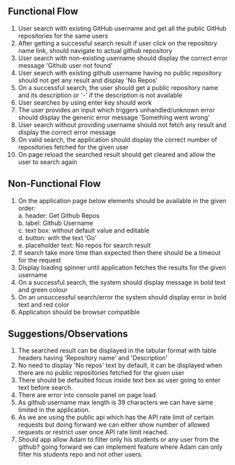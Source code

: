 Functional Flow 
----------------
1. User search with existing GitHub username and get all the public GitHub repositories for the same users 
2. After getting a successful search result if user click on the repository name link, should navigate to actual github 
repository
3. User search with non-existing username should display the correct error message 'Github user not found'
4. User search with existing github username having no public repository should not get any result and display 'No Repos'
5. On a successful search, the user should get a public repository name and its description or '-' if the description 
   is not available
6. User searches by using enter key should work
7. The user provides an input which triggers unhandled/unknown error should display the generic error message 
'Something went wrong'
8. User search without providing username should not fetch any result and display the correct error message 
9. On valid search, the application should display the correct number of repositories fetched for the given user
10. On page reload the searched result should get cleared and allow the user to search again

Non-Functional Flow
--------------------
1. On the application page below elements should be available in the given order: 
	\
	a. header: Get Github Repos \
	b. label: Github Username \
	c. text box: without default value and editable \
	d. button: with the text 'Go' \
	e. placeholder text: No repos for search result
2. If search take more time than expected then there should be a timeout for the request 
3. Display loading spinner until application fetches the results for the given username
4. On a successful search, the system should display message in bold text and green colour
5. On an unsuccessful search/error the system should display error in bold text and red color
6. Application should be browser compatible

Suggestions/Observations
------------------------
1. The searched result can be displayed in the tabular format with table headers having 'Repository name' and 
'Description'
2. No need to display 'No repos' text by default, it can be displayed when there are no public repositories fetched for 
    the given user 
3. There should be defaulted focus inside text box as user going to enter text before search.
4. There are error into console panel on page load.
5. As github username max length is 39 characters we can have same limited in the application.
6. As we are using the public api which has the API rate limit of certain requests but doing forward we can either show 
number of 
    allowed requests or restrict user once API rate limit reached.
7. Should app allow Adam to filter only his students or any user from the github? going forward we can implement feature
    where Adam can only filter his students repo and not other users.


